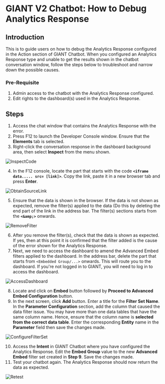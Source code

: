 # GIANT V2 Chatbot: How to Debug Analytics Response

## Introduction

This is to guide users on how to debug the Analytics Response configured in the Action section of GIANT Chatbot. When you configured an Analytics Response type and unable to get the results shown in the chatbot conversation window, follow the steps below to troubleshoot and narrow down the possible causes.

### Pre-Requisite
1. Admin access to the chatbot with the Analytics Response configured.
2. Edit rights to the dashboard(s) used in the Analytics Response.

## Steps
1. Access the chat window that contains the Analytics Response with the error.	
2. Press F12 to launch the Developer Console window. Ensure that the **Elements** tab is selected.
3. Right-click the conversation response in the dashboard background area, then select **Inspect** from the menu shown.

![InspectCode](https://github.com/izairiabdlatif/IzairiWorkDocs/blob/master/GIANT%20V2%20-%20Debug%20Analytics%20Response/AnalyticsResponse_Inspect.png)

4. In the F12 console, locate the part that starts with the code **`<iframe data..... src= [link]>`**. Copy the link, paste it in a new browser tab and press **Enter**.

![ObtainSourceLink](https://github.com/izairiabdlatif/IzairiWorkDocs/blob/master/GIANT%20V2%20-%20Debug%20Analytics%20Response/AnalyticsResponse_GettingSourceLink.png)

5. Ensure that the data is shown in the browser. If the data is not shown as expected, remove the filter(s) applied to the data (Do this by deleting the end part of the link in the address bar. The filter(s) sections starts from the **`<&amp;>`** onwards.

![RemoveFilter](https://github.com/izairiabdlatif/IzairiWorkDocs/blob/master/GIANT%20V2%20-%20Debug%20Analytics%20Response/AnalyticsResponse_Remove%20Filters.png)

6. After you remove the filter(s), check that the data is shown as expected. If yes, then at this point it is confirmed that the filter added is the cause of the error shown for the Analytics Response.
7. Next, we need to access the dashboard to amend the Advanced Embed filters applied to the dashboard. In the address bar, delete the part that starts from `<Embedded Group/...>` onwards. This will route you to the dashboard. If you're not logged in to GIANT, you will need to log in to access the dashboard.

![AccessDashboard](https://github.com/izairiabdlatif/IzairiWorkDocs/blob/master/GIANT%20V2%20-%20Debug%20Analytics%20Response/AnalyticsResponse_Accessing%20Dashboard.png)

8. Locate and click on **Embed** button followed by **Proceed to Advanced Embed Configuration** button. 
9. In the next screen, click **Add** button. Enter a title for the **Filter Set Name**. In the **Parameter Configuration** section, add the column that caused the data filter issue. You may have more than one data tables that have the same column name. Hence, ensure that the column  name is **selected from the correct data table**. Enter the corresponding **Entity** name in the **Parameter** field then save the changes made. 

![ConfigureFilterSet](https://github.com/izairiabdlatif/IzairiWorkDocs/blob/master/GIANT%20V2%20-%20Debug%20Analytics%20Response/AnalyticsResponse_Configure%20Filter%20Sets.png)

10. Access the **Intent** in GIANT Chatbot where you have configured the Analytics Response. Edit the **Embed Group** value to the new **Advanced Embed** filter set created in **Step 9**. Save the changes made.
11. Test your chatbot again. The Analytics Response should now return the data as expected. 

![Retest](https://github.com/izairiabdlatif/IzairiWorkDocs/blob/master/GIANT%20V2%20-%20Debug%20Analytics%20Response/AnalyticsResponse_Retest.png)